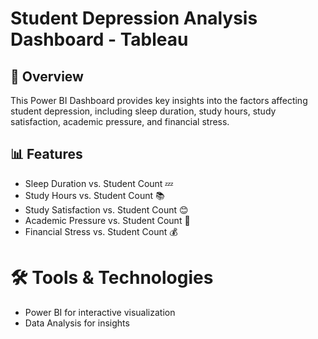 # Student Depression Analysis Dashboard - Tableau
## 📌 Overview
This Power BI Dashboard provides key insights into the factors affecting student depression, including sleep duration, study hours, study satisfaction, academic pressure, and financial stress.
## 📊 Features
* Sleep Duration vs. Student Count 💤
* Study Hours vs. Student Count 📚
* Study Satisfaction vs. Student Count 😊
* Academic Pressure vs. Student Count 📖
* Financial Stress vs. Student Count 💰
# 🛠 Tools & Technologies
* Power BI for interactive visualization
* Data Analysis for insights
